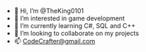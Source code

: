 - 👋 Hi, I’m @TheKing0101
- 👀 I’m interested in game development
- 🌱 I’m currently learning C#, SQL and C++
- 💞️ I’m looking to collaborate on my projects
- 📫 CodeCrafter@gmail.com

<!---
TheKing0101/TheKing0101 is a ✨ special ✨ repository because its `README.md` (this file) appears on your GitHub profile.
You can click the Preview link to take a look at your changes.
--->
